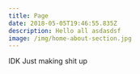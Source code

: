 ```yaml
---
title: Page
date: 2018-05-05T19:46:55.835Z
description: Hello all asdasdsf
image: /img/home-about-section.jpg
---
```

IDK Just making shit up
